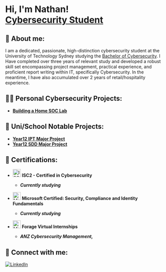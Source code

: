 <h1>Hi, I'm Nathan! <br/> <a href="https://www.linkedin.com/in/nathan-samuel-271465268/">Cybersecurity Student</a></h1>

<h2>👋 About me:</h2>
<p> I am a dedicated, passionate, high-distinction cybersecurity student at the University of Technology Sydney studying the <a href="https://www.uts.edu.au/study/find-a-course/bachelor-cybersecurity">Bachelor of Cybersecurity</a></h1>. I Have completed over three years of relevant study and developed a robust skill set encompassing project management, practical experience, and proficient report writing within IT, specifically Cybersecurity. In the meantime, I have also accumulated over 2 years of retail/hospitality experience.</p>

<h2>👨‍💻 Personal Cybersecurity Projects:</h2>

- <b>[Building a Home SOC Lab](https://github.com/nathansamuel92/Building-a-Home-SOC-Lab)</b>

<h2>🏫 Uni/School Notable Projects:</h2>

- <b>[Year12 IPT Major Project](https://github.com/nathansamuel92/HSC-IPT-MP)</b>
- <b>[Year12 SDD Major Project](https://github.com/nathansamuel92/HSC-SDD-MP)</b>

## 📄 Certifications:

- <img src="https://images.credly.com/images/2030e43f-8003-4d4b-9630-847add403c87/twitter_thumb_201604_image.png" alt="ISC2 Badge" width="25" height="25"> **ISC2 - Certified in Cybersecurity**
  - **<i>Currently studying</i>**

- <img src="https://images.credly.com/images/fc1352af-87fa-4947-ba54-398a0e63322e/security-compliance-and-identity-fundamentals-600x600.png" alt="Microsoft Badge" width="25" height="25"> **Microsoft Certified: Security, Compliance and Identity Fundamentals**
  - **<i>Currently studying</i>**

- <img src="https://bookface-images.s3.amazonaws.com/logos/06f37a2c3431748d0ddb96f49cb39db93035c618.png" alt="Microsoft Badge" width="25" height="25"> **Forage Virtual Internships**
  - **<i>ANZ Cybersecurity Management, </i>**

<h2> 🤳 Connect with me:</h2>

[![LinkedIn](https://img.shields.io/badge/LinkedIn-0077B5?style=for-the-badge&logo=linkedin&logoColor=white)](https://www.linkedin.com/in/nathan-samuel-271465268/)

<!--
**nathansamuel92/nathansamuel92** is a ✨ _special_ ✨ repository because its `README.md` (this file) appears on your GitHub profile.

Here are some ideas to get you started:

- 🔭 I’m currently working on ...
- 🌱 I’m currently learning ...
- 👯 I’m looking to collaborate on ...
- 🤔 I’m looking for help with ...
- 💬 Ask me about ...
- 📫 How to reach me: ...
- 😄 Pronouns: ...
- ⚡ Fun fact: ...
-->


